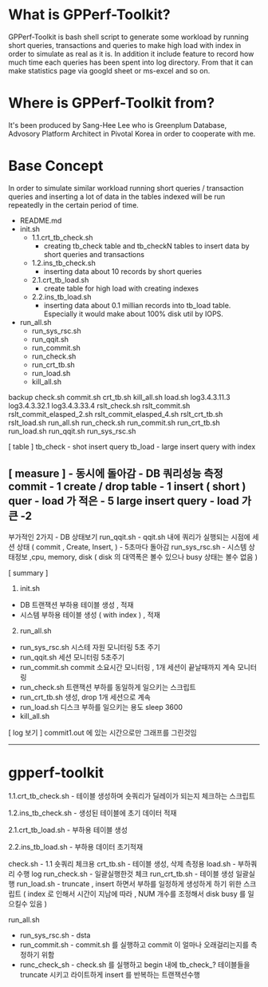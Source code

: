 # What is GPPerf-Toolkit?
GPPerf-Toolkit is bash shell script to generate some workload by running short queries, transactions and queries to make high load with index in order to simulate as real as it is.
In addition it include feature to record how much time each queries has been spent into log directory. From that it can make statistics page via googld sheet or ms-excel and so on.

# Where is GPPerf-Toolkit from?
It's been produced by Sang-Hee Lee who is Greenplum Database, Advosory Platform Architect in Pivotal Korea in order to cooperate with me.

# Base Concept
In order to simulate similar workload running short queries / transaction queries and inserting a lot of data in the tables indexed will be run repeatedly in the certain period of time.

- README.md
- init.sh
  - 1.1.crt_tb_check.sh
    - creating tb_check table and tb_checkN tables to insert data by short queries and transactions
  - 1.2.ins_tb_check.sh
    - inserting data about 10 records by short queries
  - 2.1.crt_tb_load.sh
    - create table for high load with creating indexes
  - 2.2.ins_tb_load.sh
    - inserting data about 0.1 millian records into tb_load table. Especially it would make about 100% disk util by IOPS.
- run_all.sh
  - run_sys_rsc.sh
  - run_qqit.sh
  - run_commit.sh
  - run_check.sh
  - run_crt_tb.sh
  - run_load.sh
  - kill_all.sh

backup
check.sh
commit.sh
crt_tb.sh
kill_all.sh
load.sh
log3.4.3.11.3
log3.4.3.32.1
log3.4.3.33.4
rslt_check.sh
rslt_commit.sh
rslt_commit_elasped_2.sh
rslt_commit_elasped_4.sh
rslt_crt_tb.sh
rslt_load.sh
run_all.sh
run_check.sh
run_commit.sh
run_crt_tb.sh
run_load.sh
run_qqit.sh
run_sys_rsc.sh


[ table ]
tb_check - shot insert query
tb_load - large insert query with index 

[ measure ] - 동시에 돌아감 - DB 쿼리성능 측정
commit   - 1 
create / drop table - 1
insert ( short ) quer - load 가 적은 - 5
large insert query - load 가큰 -2
---
부가적인 2가지 - DB 상태보기
run_qqit.sh - qqit.sh 내에 쿼리가 실행되는 시점에 세션 상태 ( commit , Create, Insert, ) - 5초마다 돌아감
run_sys_rsc.sh - 시스템 상태정보 ,cpu, memory, disk ( disk 의 대역폭은 볼수 있으나 busy 상태는 볼수 없음 )

[ summary ]
1. init.sh
- DB 트랜잭션 부하용 테이블 생성 , 적재
- 시스템 부하용 테이블 생성 ( with index ) , 적재

2. run_all.sh
- run_sys_rsc.sh
시스테 자원 모니터링 5초 주기
- run_qqit.sh
세션 모니터링 5초주기
- run_commit.sh
commit 소요시간 모니터링 , 1개 세션이 끝날때까지 계속 모니터링
- run_check.sh
트랜잭션 부하를 동일하게 일으키는 스크립트
- run_crt_tb.sh
생성, drop 1개 세션으로 계속
- run_load.sh
디스크 부하를 일으키는 용도
sleep 3600
- kill_all.sh

[ log 보기 ]
commit1.out 에 있는 시간으로만 그래프를 그린것임



----------------------------------------------------------------------------------------------------------------------------------


# gpperf-toolkit
1.1.crt_tb_check.sh - 테이블 생성하며 숏쿼리가 딜레이가 되는지 체크하는 스크립트



1.2.ins_tb_check.sh - 생성된 테이블에 초기 데이터 적재



2.1.crt_tb_load.sh - 부하용 테이블 생성


2.2.ins_tb_load.sh - 부하용 데이터 초기적재



check.sh - 1.1 숏쿼리 체크용
crt_tb.sh - 테이블 생성, 삭제 측정용
load.sh - 부하쿼리 수행
log
run_check.sh - 일괄실행한것 체크
run_crt_tb.sh - 테이블 생성 일괄실행
run_load.sh - truncate , insert 하면서 부하를 일정하게 생성하게 하기 위한 스크립트 ( index 로 인해서 시간이 지남에 따라 , NUM 개수를 조정해서 disk busy 를 일으킬수 있음 )

run_all.sh
- run_sys_rsc.sh - dsta
- run_commit.sh - commit.sh 를 실행하고 commit 이 얼마나 오래걸리는지를 측정하기 위함
- runc_check_sh - check.sh 를 실행하고 begin 내에 tb_check_? 테이블들을 truncate 시키고 라이트하게 insert 를 반복하는 트랜잭션수행




